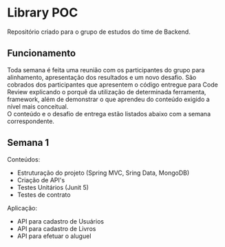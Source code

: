 # **Library POC**

Repositório criado para o grupo de estudos do time de Backend.

**Funcionamento**
-

Toda semana é feita uma reunião com os participantes do grupo para alinhamento, apresentação dos resultados e um novo desafio. São cobrados dos participantes que apresentem o código entregue para Code Review explicando o porquê da utilização de determinada ferramenta, framework, além de demonstrar o que aprendeu do conteúdo exigido a nível mais conceitual.  
O conteúdo e o desafio de entrega estão listados abaixo com a semana correspondente.

**Semana 1**
-

Conteúdos:
- Estruturação do projeto (Spring MVC, Sring Data, MongoDB)
- Criação de API's
- Testes Unitários (Junit 5)
- Testes de contrato
  
Aplicação:
- API para cadastro de Usuários
- API para cadastro de Livros
- API para efetuar o aluguel
